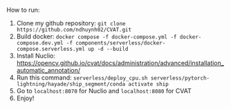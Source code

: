 How to run:
1. Clone my github repository: `git clone https://github.com/ndhuynh02/CVAT.git`
2. Build docker: `docker compose -f docker-compose.yml -f docker-compose.dev.yml -f components/serverless/docker-compose.serverless.yml up -d --build`
3. Install Nuclio: https://opencv.github.io/cvat/docs/administration/advanced/installation_automatic_annotation/
4. Run this command: `serverless/deploy_cpu.sh serverless/pytorch-lightning/hayade/ship_segment/conda activate ship`
5. Go to `localhost:8070` for Nuclio and `localhost:8080` for CVAT
6. Enjoy!